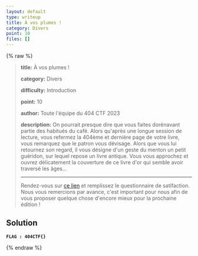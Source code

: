 ```yaml
---
layout: default
type: writeup
title: À vos plumes !
category: Divers
point: 10
files: []
---
```


{% raw %}
> **title:** À vos plumes !
>
> **category:** Divers
>
> **difficulty:** Introduction
>
> **point:** 10
>
> **author:** Toute l'équipe du 404 CTF 2023
>
> **description:**
> On pourrait presque dire que vous faites dorénavant partie des habitués du café. Alors qu'après une longue session de lecture, vous refermez la 404ème et dernière page de votre livre, vous remarquez que le patron vous dévisage. Alors que vous lui retournez son regard, il vous désigne d'un geste du menton un petit guéridon, sur lequel repose un livre antique. Vous vous approchez et ouvrez délicatement la couverture de ce livre d'or qui semble avoir traversé les âges...
> 
> ***
> 
> Rendez-vous sur [ce lien](https://sondage.404ctf.fr/index.php/119525?lang=fr) et remplissez le questionnaire de satifaction. Nous vous remercions par avance, c'est important pour nous afin de vous proposer quelque chose d'encore mieux pour la prochaine édition !

## Solution


**`FLAG : 404CTF{}`**

{% endraw %}
